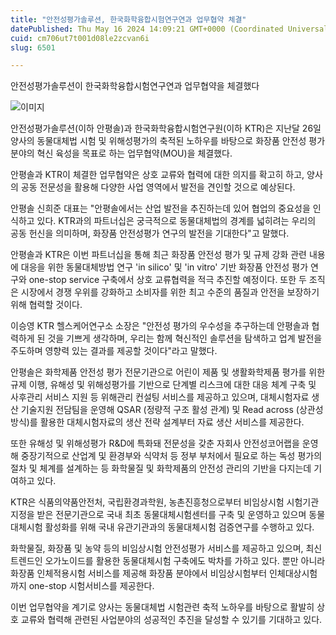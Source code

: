```yaml
---
title: "안전성평가솔루션, 한국화학융합시험연구연과 업무협약 체결"
datePublished: Thu May 16 2024 14:09:21 GMT+0000 (Coordinated Universal Time)
cuid: cm706ut7t001d08le2zcvan6i
slug: 6501

---
```



안전성평가솔루션이 한국화학융합시험연구연과 업무협약을 체결했다

![이미지](https://cdn.hashnode.com/res/hashnode/image/upload/v1739260600141/fea59b67-7530-4e7f-8aa9-bf9dda3aeff3.jpeg)

안전성평가솔루션(이하 안평솔)과 한국화학융합시험연구원(이하 KTR)은 지난달 26일 양사의 동물대체법 시험 및 위해성평가의 축적된 노하우를 바탕으로 화장품 안전성 평가 분야의 혁신 육성을 목표로 하는 업무협약(MOU)을 체결했다.

안평솔과 KTR이 체결한 업무협약은 상호 교류와 협력에 대한 의지를 확고히 하고, 양사의 공동 전문성을 활용해 다양한 사업 영역에서 발전을 견인할 것으로 예상된다.

안평솔 신희준 대표는 "안평솔에서는 산업 발전을 추진하는데 있어 협업의 중요성을 인식하고 있다. KTR과의 파트너십은 궁극적으로 동물대체법의 경계를 넓히려는 우리의 공동 헌신을 의미하며, 화장품 안전성평가 연구의 발전을 기대한다"고 말했다.

안평솔과 KTR은 이번 파트너십을 통해 최근 화장품 안전성 평가 및 규제 강화 관련 내용에 대응을 위한 동물대체방법 연구 'in silico' 및 'in vitro' 기반 화장품 안전성 평가 연구와 one-stop service 구축에서 상호 교류협력을 적극 추진할 예정이다. 또한 두 조직은 시장에서 경쟁 우위를 강화하고 소비자를 위한 최고 수준의 품질과 안전을 보장하기 위해 협력할 것이다.

이승영 KTR 헬스케어연구소 소장은 "안전성 평가의 우수성을 추구하는데 안평솔과 협력하게 된 것을 기쁘게 생각하며, 우리는 함께 혁신적인 솔루션을 탐색하고 업계 발전을 주도하며 영향력 있는 결과를 제공할 것이다"라고 말했다.

안평솔은 화학제품 안전성 평가 전문기관으로 어린이 제품 및 생활화학제품 평가를 위한 규제 이행, 유해성 및 위해성평가를 기반으로 단계별 리스크에 대한 대응 체계 구축 및 사후관리 서비스 지원 등 위해관리 컨설팅 서비스를 제공하고 있으며, 대체시험자료 생산 기술지원 전담팀을 운영해 QSAR (정량적 구조 활성 관계) 및 Read across (상관성 방식)를 활용한 대체시험자료의 생산 전략 설계부터 자료 생산 서비스를 제공한다.

또한 유해성 및 위해성평가 R&D에 특화돼 전문성을 갖춘 자회사 안전성코어랩을 운영해 중장기적으로 산업계 및 환경부와 식약처 등 정부 부처에서 필요로 하는 독성 평가의 절차 및 체계를 설계하는 등 화학물질 및 화학제품의 안전성 관리의 기반을 다지는데 기여하고 있다.

KTR은 식품의약품안전처, 국립환경과학원, 농촌진흥청으로부터 비임상시험 시험기관 지정을 받은 전문기관으로 국내 최초 동물대체시험센터를 구축 및 운영하고 있으며 동물대체시험 활성화를 위해 국내 유관기관과의 동물대체시험 검증연구를 수행하고 있다.

화학물질, 화장품 및 농약 등의 비임상시험 안전성평가 서비스를 제공하고 있으며, 최신 트렌드인 오가노이드를 활용한 동물대체시험 구축에도 박차를 가하고 있다. 뿐만 아니라 화장품 인체적용시험 서비스를 제공해 화장품 분야에서 비임상시험부터 인체대상시험까지 one-stop 시험서비스를 제공한다.

이번 업무협약을 계기로 양사는 동물대체법 시험관련 축적 노하우를 바탕으로 활발히 상호 교류와 협력해 관련된 사업분야의 성공적인 추진을 달성할 수 있기를 기대하고 있다.